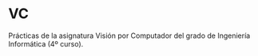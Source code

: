 # VC
Prácticas de la asignatura Visión por Computador del grado de Ingeniería Informática (4º curso).
